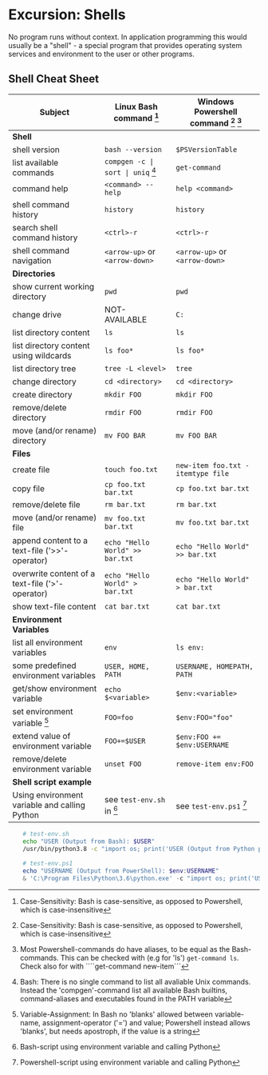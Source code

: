 # Excursion: Shells

No program runs without context. In application programming this would usually
be a "shell" - a special program that provides operating system services and
environment to the user or other programs.



## Shell Cheat Sheet

| Subject                                         | Linux Bash command [^1]           | Windows Powershell command [^1] [^2] |
|-------------------------------------------------|-----------------------------------|--------------------------------------|
| **Shell**                                       |                                   |                                      |
| shell version                                   | `bash --version`                  | `$PSVersionTable`                    |
| list available commands                         | `compgen -c \| sort \| uniq` [^3] | `get-command`                        |
| command help                                    | `<command> --help`                | `help <command>`                     |
| shell command history                           | `history`                         | `history`                            |
| search shell command history                    | `<ctrl>-r`                        | `<ctrl>-r`                           |
| shell command navigation                        | `<arrow-up>` or `<arrow-down>`    | `<arrow-up>` or `<arrow-down>`       |
| **Directories**                                 |                                   |                                      |
| show current working directory                  | `pwd`                             | `pwd`                                |
| change drive                                    | NOT-AVAILABLE                     | `C:`                                 |
| list directory content                          | `ls`                              | `ls`                                 |
| list directory content using wildcards          | `ls foo*`                         | `ls foo*`                            |
| list directory tree                             | `tree -L <level>`                 | `tree`                               |
| change directory                                | `cd <directory>`                  | `cd <directory>`                     |
| create directory                                | `mkdir FOO`                       | `mkdir FOO`                          |
| remove/delete directory                         | `rmdir FOO`                       | `rmdir FOO`                          |
| move (and/or rename) directory                  | `mv FOO BAR`                      | `mv FOO BAR`                         |
| **Files**                                       |                                   |                                      |
| create file                                     | `touch foo.txt`                   | `new-item foo.txt -itemtype file`    |
| copy file                                       | `cp foo.txt bar.txt`              | `cp foo.txt bar.txt`                 |
| remove/delete file                              | `rm bar.txt`                      | `rm bar.txt`                         |
| move (and/or rename) file                       | `mv foo.txt bar.txt`              | `mv foo.txt bar.txt`                 |
| append content to a text-file ('>>'-operator)   | `echo "Hello World" >> bar.txt`   | `echo "Hello World" >> bar.txt`      |
| overwrite content of a text-file ('>'-operator) | `echo "Hello World" > bar.txt`    | `echo "Hello World" > bar.txt`       |
| show text-file content                          | `cat bar.txt`                     | `cat bar.txt`                        |
| **Environment Variables**                       |                                   |                                      |
| list all environment variables                  | `env`                             | `ls env:`                            | 
| some predefined environment variables           | `USER, HOME, PATH`                | `USERNAME, HOMEPATH, PATH`           |
| get/show environment variable                   | `echo $<variable>`                | `$env:<variable>`                    |
| set environment variable  [^4]                  | `FOO=foo`                         | `$env:FOO="foo"`                     |
| extend value of environment variable            | `FOO+=$USER`                      | `$env:FOO += $env:USERNAME`          |
| remove/delete environment variable              | `unset FOO`                       | `remove-item env:FOO`                |
| **Shell script example**                        |                                   |                                      |
| Using environment variable and calling Python   | see `test-env.sh` in [^5]         | see `test-env.ps1` [^6]              |



[^1]: Case-Sensitivity: Bash is case-sensitive, as opposed to Powershell, which is case-insensitive
[^2]: Most Powershell-commands do have aliases, to be equal as the Bash-commands. This can be checked with (e.g for 'ls') ```get-command ls```. Check also for with ````get-command new-item``` 
[^3]: Bash: There is no single command to list all avaliable Unix commands. Instead the 'compgen'-command list all available Bash builtins, command-aliases and executables found in the PATH variable
[^4]: Variable-Assignment: In Bash no 'blanks' allowed between variable-name, assignment-operator ('=') and value; Powershell instead allows 'blanks', but needs apostroph, if the value is a string
[^5]: Bash-script using environment variable and calling Python

```bash
    # test-env.sh
    echo "USER (Output from Bash): $USER"
    /usr/bin/python3.8 -c "import os; print('USER (Output from Python provided by Bash): $USER'); print('USER (Output from Python resolved from Python): {}'.format(os.environ['USER']))"
```

[^6]: Powershell-script using environment variable and calling Python

```powershell
    # test-env.ps1
    echo "USERNAME (Output from PowerShell): $env:USERNAME"
    & 'C:\Program Files\Python\3.6\python.exe' -c "import os; print('USERNAME (Output from Python provided from Powershell): $env:USERNAME'); print('USERNAME (Output from Python resolved from Python): {}'.format(os.environ['USERNAME']))"
```




